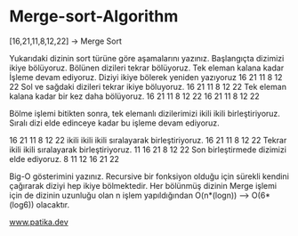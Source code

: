 # Merge-sort-Algorithm


[16,21,11,8,12,22] -> Merge Sort

Yukarıdaki dizinin sort türüne göre aşamalarını yazınız.
Başlangıçta dizimizi ikiye bölüyoruz. Bölünen dizileri tekrar bölüyoruz. Tek eleman kalana kadar İşleme devam ediyoruz. Diziyi ikiye bölerek yeniden yazıyoruz 16 21 11 8 12 22 Sol ve sağdaki dizileri tekrar ikiye böluyoruz. 16 21 11 8 12 22 Tek eleman kalana kadar bir kez daha bölüyoruz. 16 21 11 8 12 22 16 21 11 8 12 22

Bölme işlemi bitikten sonra, tek elemanlı dizilerimizi ikili ikili birleştiriyoruz. Sıralı dizi elde edinceye kadar bu işleme devam ediyoruz.

16 21 11 8 12 22 ikili ikili ikili sıralayarak birleştiriyoruz. 16 21 11 8 12 22 Tekrar ikili ikili sıralayarak birleştiriyoruz. 11 16 21 8 12 22 Son birleştirmede dizimizi elde ediyoruz. 8 11 12 16 21 22

Big-O gösterimini yazınız.
Recursive bir fonksiyon olduğu için sürekli kendini çağırarak diziyi hep ikiye bölmektedir. Her bölünmüş dizinin Merge işlemi için de dizinin uzunluğu olan n işlem yapıldığından O(n*(logn)) --> O(6*(log6)) olacaktır.

www.patika.dev
